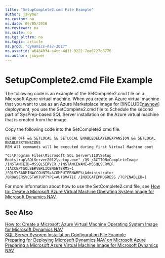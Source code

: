 ```yaml
---
title: "SetupComplete2.cmd File Example"
author: jswymer
ms.custom: na
ms.date: 06/05/2016
ms.reviewer: na
ms.suite: na
ms.tgt_pltfrm: na
ms.topic: article
ms.prod: "dynamics-nav-2017"
ms.assetid: a6484034-a4cc-4d11-9222-7ea6727c8770
ms.author: jswymer
---
```

# SetupComplete2.cmd File Example
The following code is an example of the SetComplete2.cmd file on a Microsoft Azure virtual machine. When you create an Azure virtual machine that you want to use as an Azure Marketplace image for [!INCLUDE[navnow](includes/navnow_md.md)] deployment, you use the SetComplete2.cmd file to Schedule the second part of SysPrep-based SQL Server installation on the Azure virtual machine that is created from the image.  

 Copy the following code into the SetComplete2.cmd file.  

```  
@ECHO OFF && SETLOCAL && SETLOCAL ENABLEDELAYEDEXPANSION && SETLOCAL ENABLEEXTENSIONS  
REM All commands will be executed during first Virtual Machine boot  

"C:\Program Files\Microsoft SQL Server\110\Setup Bootstrap\SQLServer2012\setup.exe" /QS /ACTION=CompleteImage /INSTANCEID=MSSQLSERVER /INSTANCENAME=MSSQLSERVER /IACCEPTSQLSERVERLICENSETERMS=1 /SQLSYSADMINACCOUNTS=%COMPUTERNAME%\Administrator /BROWSERSVCSTARTUPTYPE=AUTOMATIC /INDICATEPROGRESS /TCPENABLED=1  

```  

 For more information about how to use the SetComplete2.cmd file, see [How to: Create a Microsoft Azure Virtual Machine Operating System Image for Microsoft Dynamics NAV](How-to--Create-a-Microsoft-Azure-Virtual-Machine-Operating-System-Image-for-Microsoft-Dynamics-NAV.md).  

## See Also  
 [How to: Create a Microsoft Azure Virtual Machine Operating System Image for Microsoft Dynamics NAV](How-to--Create-a-Microsoft-Azure-Virtual-Machine-Operating-System-Image-for-Microsoft-Dynamics-NAV.md)   
 [SQL Server Sysprep Installation Configuration File Example](SQL-Server-Sysprep-Installation-Configuration-File-Example.md)   
 [Preparing for Deploying Microsoft Dynamics NAV on Microsoft Azure](Preparing-for-Deploying-Microsoft-Dynamics-NAV-on-Microsoft-Azure.md)   
 [Preparing a Microsoft Azure Virtual Machine Image for Microsoft Dynamics NAV](Preparing-a-Microsoft-Azure-Virtual-Machine-Image-for-Microsoft-Dynamics-NAV.md)
